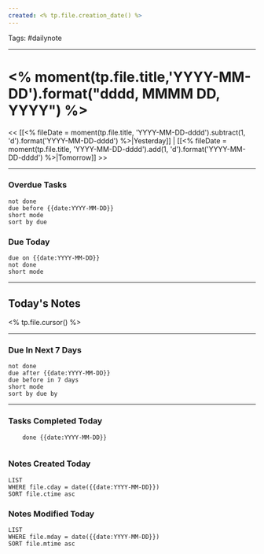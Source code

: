 ```yaml
---
created: <% tp.file.creation_date() %>
---
```

Tags: #dailynote
___
# <% moment(tp.file.title,'YYYY-MM-DD').format("dddd, MMMM DD, YYYY") %>
<< [[<% fileDate = moment(tp.file.title, 'YYYY-MM-DD-dddd').subtract(1, 'd').format('YYYY-MM-DD-dddd') %>|Yesterday]] | [[<% fileDate = moment(tp.file.title, 'YYYY-MM-DD-dddd').add(1, 'd').format('YYYY-MM-DD-dddd') %>|Tomorrow]] >>
___
### Overdue Tasks
```tasks
not done
due before {{date:YYYY-MM-DD}}
short mode
sort by due
```
### Due Today
```tasks
due on {{date:YYYY-MM-DD}}
not done
short mode
```
___
## Today's Notes
<% tp.file.cursor() %>
___
### Due In Next 7 Days
```tasks
not done
due after {{date:YYYY-MM-DD}}
due before in 7 days
short mode
sort by due by
```
___
### Tasks Completed Today
```tasks
	done {{date:YYYY-MM-DD}}
	
```

### Notes Created Today
```dataview
LIST
WHERE file.cday = date({{date:YYYY-MM-DD}})
SORT file.ctime asc
```
### Notes Modified Today
```dataview
LIST
WHERE file.mday = date({{date:YYYY-MM-DD}})
SORT file.mtime asc
```
